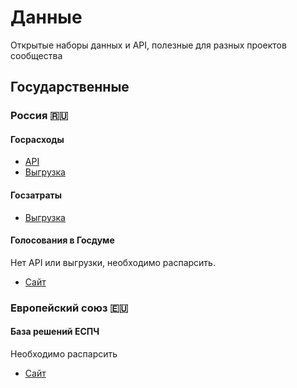 # Данные
Открытые наборы данных и API, полезные для разных проектов сообщества

## Государственные

### Россия 🇷🇺
#### Госрасходы

- [API](https://spending.gov.ru/pages/devs_api/)
- [Выгрузка](https://spending.gov.ru/devs/opendata/)

#### Госзатраты

- [Выгрузка](https://bulk.clearspending.ru)

#### Голосования в Госдуме
Нет API или выгрузки, необходимо распарсить.
- [Сайт](http://vote.duma.gov.ru/)

### Европейский союз 🇪🇺
#### База решений ЕСПЧ
Необходимо распарсить
- [Сайт](https://hudoc.echr.coe.int/eng#{%22respondent%22:[%22RUS%22],%22documentcollectionid2%22:[%22GRANDCHAMBER%22,%22CHAMBER%22]})
